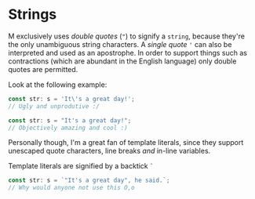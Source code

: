 # Strings
M exclusively uses _double quotes_ (`"`) to signify a `string`, because they're the only unambiguous string characters. A _single quote_ `'` can also be interpreted and used as an apostrophe. In order to support things such as contractions (which are abundant in the English language) only double quotes are permitted.

Look at the following example:
```ts
const str: s = 'It\'s a great day!';
// Ugly and unprodutive :/

const str: s = "It's a great day!";
// Objectively amazing and cool :)
```
Personally though, I'm a great fan of template literals, since they support unescaped quote characters, line breaks _and_ in-line variables.

Template literals are signified by a backtick `` ` ``
```ts
const str: s = `"It's a great day", he said.`;
// Why would anyone not use this O,o
```